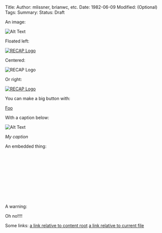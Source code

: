 Title:
Author: mlissner, brianwc, etc.
Date: 1982-06-09
Modified: (Optional)
Tags:
Summary:
Status: Draft


An image:

![Alt Text]({filename}/images/han.jpg)

Floated left:

<div class="left-image">
    <a href="http://recapthelaw.org">
        <img src="{filename}/images/recap_r-150x150.png"
             alt="RECAP Logo"/>
    </a>
</div>


Centered:

<div class="text-center">
    <img src="{filename}/images/recap_r-150x150.png"
             alt="RECAP Logo"/>
    </a>
</div>

Or right:

<div class="right-image">
    <a href="http://recapthelaw.org">
        <img src="{filename}/images/recap_r-150x150.png"
             alt="RECAP Logo"/>
    </a>
</div>

You can make a big button with:

<a href="blah" class="btn btn-primary btn-lg">Foo</a>

With a caption below:

![Alt Text]({filename}/images/han.jpg)

*My caption*

An embedded thing:

<div class="embed-responsive embed-responsive-4by3">
    <iframe class="embed-responsive-item" src="" frameborder="0" allowfullscreen></iframe>
</div>

A warning:

<p class="bg-danger alert">Oh no!!!!</p>

Some links:
[a link relative to content root]({filename}/article1.md)
[a link relative to current file]({filename}../article1.md)
